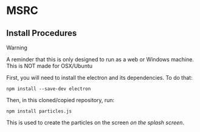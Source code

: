 # MSRC


## Install Procedures
> [!WARNING]
> A reminder that this is only designed to run as a web or Windows machine. This is NOT made for OSX/Ubuntu

First, you will need to install the electron and its dependencies. To do that:
```
npm install --save-dev electron
```

Then, in this cloned/copied repository, run:
```
npm install particles.js
```
This is used to create the particles on the screen *on the splash screen*.